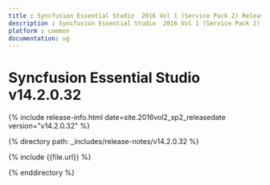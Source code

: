 ```yaml
---
title : Syncfusion Essential Studio  2016 Vol 1 (Service Pack 2) Release Notes
description : Syncfusion Essential Studio  2016 Vol 1 (Service Pack 2) Release Notes
platform : common
documentation: ug
---
```


# Syncfusion Essential Studio v14.2.0.32

{% include release-info.html date=site.2016vol2_sp2_releasedate version="v14.2.0.32" %} 

{% directory path: _includes/release-notes/v14.2.0.32 %}

{% include {{file.url}} %}

{% enddirectory %}
